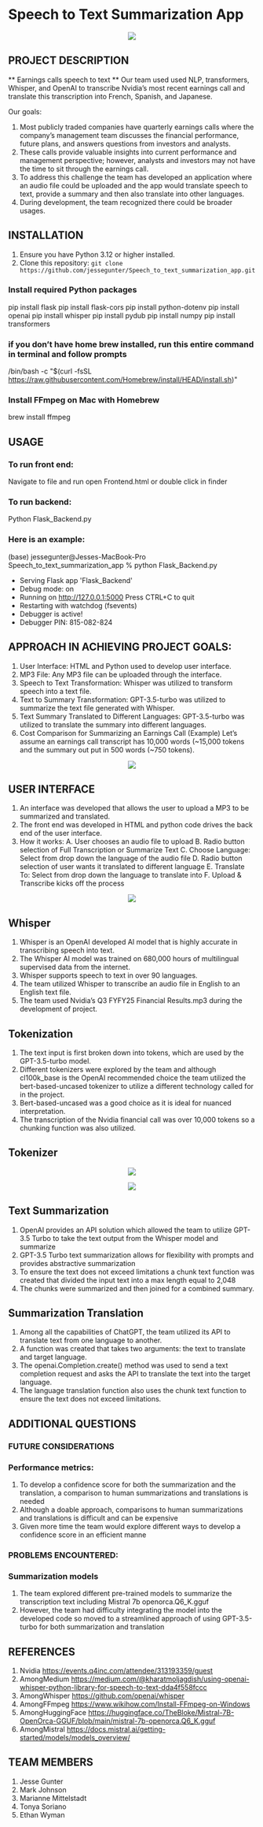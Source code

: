 # Speech to Text Summarization App

<p align="center">
  <img src="/Resources/logo1.jpg" />
</p>


## PROJECT DESCRIPTION

** Earnings calls speech to text **
Our team used used NLP, transformers, Whisper, and OpenAI to transcribe Nvidia’s most recent earnings call and translate this transcription into French, Spanish, and Japanese.

Our goals: 
1. Most publicly traded companies have quarterly earnings calls where the company’s management team discusses the financial performance, future plans, and answers questions from investors and analysts.
2. These calls provide valuable insights into current performance and management perspective; however, analysts and investors may not have the time to sit through the earnings call.
3. To address this challenge the team has developed an application where an audio file could be uploaded and the app would translate speech to text, provide a summary and then also translate into other languages.
4. During development, the team recognized there could be broader usages.

## INSTALLATION

1. Ensure you have Python 3.12 or higher installed.
2. Clone this repository: `git clone https://github.com/jessegunter/Speech_to_text_summarization_app.git`

### Install required Python packages
pip install flask
pip install flask-cors
pip install python-dotenv
pip install openai
pip install whisper
pip install pydub
pip install numpy
pip install transformers

### if you don’t have home brew installed, run this entire command in terminal and follow prompts
/bin/bash -c "$(curl -fsSL https://raw.githubusercontent.com/Homebrew/install/HEAD/install.sh)"

### Install FFmpeg on Mac with Homebrew
brew install ffmpeg

## USAGE

### To run front end:
Navigate to file and run open Frontend.html or double click in finder

### To run backend:
Python Flask_Backend.py

### Here is an example:
(base) jessegunter@Jesses-MacBook-Pro Speech_to_text_summarization_app % python Flask_Backend.py
 * Serving Flask app 'Flask_Backend'
 * Debug mode: on
* Running on http://127.0.0.1:5000
Press CTRL+C to quit
 * Restarting with watchdog (fsevents)
 * Debugger is active!
 * Debugger PIN: 815-082-824


## APPROACH IN ACHIEVING PROJECT GOALS:
1. User Interface: HTML and Python used to develop user interface.
2. MP3 File: Any MP3 file can be uploaded through the interface.
3. Speech to Text Transformation: Whisper was utilized to transform speech into a text file.
4. Text to Summary Transformation: GPT-3.5-turbo was utilized to summarize the text file generated with Whisper.
5. Text Summary Translated to Different Languages: GPT-3.5-turbo was utilized to translate the summary into different languages.
6. Cost Comparison for Summarizing an Earnings Call (Example)
Let’s assume an earnings call transcript has 10,000 words (~15,000 tokens and the summary out put in 500 words (~750 tokens).

<p align="center">
  <img src="/Resources/approach.png" />
</p>


## USER INTERFACE   
1. An interface was developed that allows the user to upload a MP3 to be summarized and translated.
2. The front end was developed in HTML and python code drives the back end of the user interface. 
3. How it works:
    A. User chooses an audio file to upload
    B. Radio button selection of Full Transcription or Summarize Text
    C. Choose Language: Select from drop down the language of the audio file
    D. Radio button selection of user wants it translated to different language
    E. Translate To: Select from drop down the language to translate into
    F. Upload & Transcribe kicks off the process

<p align="center">
  <img src="/Resources/AI_Speech-to-Text.png" />
</p>


## Whisper
1. Whisper is an OpenAI developed AI model that is highly accurate in transcribing speech into text.
2. The Whisper AI model was trained on 680,000 hours of multilingual supervised data from the internet.
3. Whisper supports speech to text in over 90 languages.
4. The team utilized Whisper to transcribe an audio file in English to an English text file.
5. The team used Nvidia’s Q3 FYFY25 Financial Results.mp3 during the development of project.

## Tokenization
1. The text input is first broken down into tokens, which are used by the GPT-3.5-turbo model.
2. Different tokenizers were explored by the team and although cl100k_base is the OpenAI recommended choice the team utilized the bert-based-uncased tokenizer to utilize a different technology called for in the project.
3. Bert-based-uncased was a good choice as it is ideal for nuanced interpretation.
4. The transcription of the Nvidia financial call was over 10,000 tokens so a chunking function was also utilized. 

## Tokenizer
<p align="center">
  <img src="/Resources/tokenizer1.png" />
</p>

<p align="center">
  <img src="/Resources/tokenizer2.png" />
</p>

## Text Summarization
1. OpenAI provides an API solution which allowed the team to utilize GPT-3.5 Turbo to take the text output from the Whisper model and summarize 
2. GPT-3.5 Turbo text summarization allows for flexibility with prompts and provides abstractive summarization
3. To ensure the text does not exceed limitations a chunk text function was created that divided the input text into a max length equal to 2,048
4. The chunks were summarized and then joined for a combined summary.

## Summarization Translation
1. Among all the capabilities of ChatGPT, the team utilized its API to translate text from one language to another.
2. A function was created that takes two arguments: the text to translate and target language.
3. The openai.Completion.create() method was used to send a text completion request and asks the API to translate the text into the target language.
4. The language translation function also uses the chunk text function to ensure the text does not exceed limitations.

## ADDITIONAL QUESTIONS

### FUTURE CONSIDERATIONS
### Performance metrics:
1. To develop a confidence score for both the summarization and the translation, a comparison to human summarizations and translations is needed
2. Although a doable approach, comparisons to human summarizations and translations is difficult and can be expensive
3. Given more time the team would explore different ways to develop a confidence score in an efficient manne

### PROBLEMS ENCOUNTERED:  
### Summarization models
1. The team explored different pre-trained models to summarize the transcription text including Mistral 7b openorca.Q6_K.gguf
2. However, the team had difficulty integrating the model into the developed code so moved to a streamlined approach of using GPT-3.5-turbo for both summarization and translation


## REFERENCES
1. Nvidia https://events.q4inc.com/attendee/313193359/guest
2. AmongMedium https://medium.com/@kharatmoljagdish/using-openai-whisper-python-library-for-speech-to-text-dda4f558fccc
3. AmongWhisper https://github.com/openai/whisper
4. AmongFFmpeg https://www.wikihow.com/Install-FFmpeg-on-Windows
5. AmongHuggingFace https://huggingface.co/TheBloke/Mistral-7B-OpenOrca-GGUF/blob/main/mistral-7b-openorca.Q6_K.gguf
6. AmongMistral https://docs.mistral.ai/getting-started/models/models_overview/


## TEAM MEMBERS
1. Jesse Gunter
2. Mark Johnson
3. Marianne Mittelstadt
4. Tonya Soriano
5. Ethan Wyman



